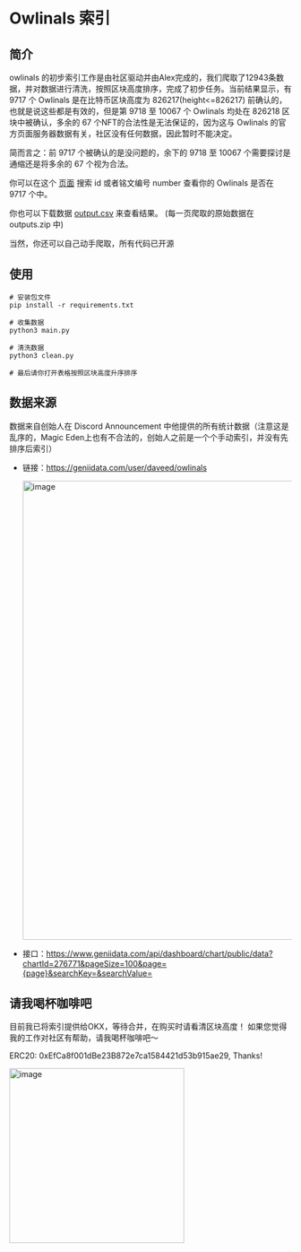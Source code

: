 # Owlinals 索引

## 简介
owlinals 的初步索引工作是由社区驱动并由Alex完成的，我们爬取了12943条数据，并对数据进行清洗，按照区块高度排序，完成了初步任务。当前结果显示，有 9717 个 Owlinals 是在比特币区块高度为 826217(height<=826217) 前确认的，也就是说这些都是有效的，但是第 9718 至 10067 个 Owlinals 均处在 826218 区块中被确认，多余的 67 个NFT的合法性是无法保证的，因为这与 Owlinals 的官方页面服务器数据有关，社区没有任何数据，因此暂时不能决定。

简而言之：前 9717 个被确认的是没问题的，余下的 9718 至 10067 个需要探讨是通缩还是将多余的 67 个视为合法。

你可以在这个 [页面](https://github.com/OwlinalsDAO/index/blob/main/inscriptions.json) 搜索 id 或者铭文编号 number 查看你的 Owlinals 是否在 9717 个中。

你也可以下载数据 [output.csv](https://github.com/OwlinalsDAO/index/blob/main/output.csv) 来查看结果。 (每一页爬取的原始数据在 outputs.zip 中)

当然，你还可以自己动手爬取，所有代码已开源

## 使用

```
# 安装包文件
pip install -r requirements.txt

# 收集数据
python3 main.py

# 清洗数据
python3 clean.py

# 最后请你打开表格按照区块高度升序排序
```

## 数据来源

数据来自创始人在 Discord Announcement 中他提供的所有统计数据（注意这是乱序的，Magic Eden上也有不合法的，创始人之前是一个个手动索引，并没有先排序后索引）

- 链接：https://geniidata.com/user/daveed/owlinals

  <img width="819" alt="image" src="https://github.com/OwlinalsDAO/index/assets/157193953/1bc39153-22da-4c13-80e0-2f969c5063b1">

- 接口：https://www.geniidata.com/api/dashboard/chart/public/data?chartId=276771&pageSize=100&page={page}&searchKey=&searchValue=

## 请我喝杯咖啡吧
目前我已将索引提供给OKX，等待合并，在购买时请看清区块高度！
如果您觉得我的工作对社区有帮助，请我喝杯咖啡吧～

ERC20: 0xEfCa8f001dBe23B872e7ca1584421d53b915ae29, Thanks!

<img width="312" alt="image" src="https://github.com/OwlinalsDAO/index/assets/157193953/39f034c4-c656-4883-bc8e-de68ad72284d">
